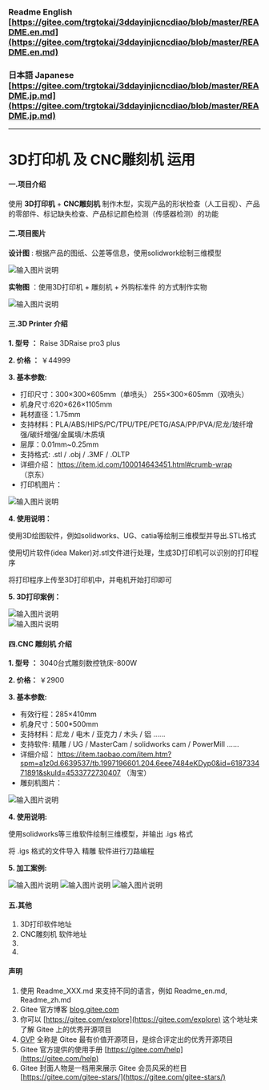 ### Readme English [https://gitee.com/trgtokai/3ddayinjicncdiao/blob/master/README.en.md](https://gitee.com/trgtokai/3ddayinjicncdiao/blob/master/README.en.md)

### 日本語 Japanese [https://gitee.com/trgtokai/3ddayinjicncdiao/blob/master/README.jp.md](https://gitee.com/trgtokai/3ddayinjicncdiao/blob/master/README.jp.md)
------------------------------------------------------------------------------

# 3D打印机 及  CNC雕刻机 运用

#### 一.项目介绍
使用  **3D打印机**  +  **CNC雕刻机**  制作木型，实现产品的形状检查（人工目视）、产品的零部件、标记缺失检查、产品标记颜色检测（传感器检测）的功能

#### 二.项目图片

 **设计图** : 根据产品的图纸、公差等信息，使用solidwork绘制三维模型

![输入图片说明](01_%E9%A1%B9%E7%9B%AE%E6%A6%82%E8%A6%81/%E5%9B%BE%E7%89%875.jpg)   

 **实物图** ：使用3D打印机 + 雕刻机 + 外购标准件 的方式制作实物

![输入图片说明](01_%E9%A1%B9%E7%9B%AE%E6%A6%82%E8%A6%81/%E5%9B%BE%E7%89%874.jpg)

#### 三.3D Printer 介绍

 **1. 型号 ：**   Raise 3DRaise pro3 plus

 **2. 价格 ：**  ￥44999 
 
 **3. 基本参数:** 
  - 打印尺寸：300×300×605mm（单喷头）   255×300×605mm（双喷头）   
  - 机身尺寸:620×626×1105mm
  - 耗材直径：1.75mm
  - 支持材料：PLA/ABS/HIPS/PC/TPU/TPE/PETG/ASA/PP/PVA/尼龙/玻纤增强/碳纤增强/金属填/木质填
  - 层厚：0.01mm~0.25mm
  - 支持格式: .stl / .obj  / .3MF  / .OLTP
  - 详细介绍： https://item.jd.com/100014643451.html#crumb-wrap （京东）
  - 打印机图片：

![输入图片说明](01_%E9%A1%B9%E7%9B%AE%E6%A6%82%E8%A6%81/3D%E6%89%93%E5%8D%B0%E6%9C%BA_Raise3D%20PRO3%20PLUS.jpg)


 **4. 使用说明：** 

   使用3D绘图软件，例如solidworks、UG、catia等绘制三维模型并导出.STL格式

   使用切片软件(idea Maker)对.stl文件进行处理，生成3D打印机可以识别的打印程序

   将打印程序上传至3D打印机中，并电机开始打印即可
    
 **5. 3D打印案例：** 

   ![输入图片说明](01_%E9%A1%B9%E7%9B%AE%E6%A6%82%E8%A6%81/%E5%BE%AE%E4%BF%A1%E5%9B%BE%E7%89%87_20240612175034.jpg)      
 ![输入图片说明](01_%E9%A1%B9%E7%9B%AE%E6%A6%82%E8%A6%81/%E5%BE%AE%E4%BF%A1%E5%9B%BE%E7%89%87_20240612175045.jpg)



#### 四.CNC 雕刻机 介绍

 **1. 型号 ：**   3040台式雕刻数控铣床-800W
 
 **2. 价格：**  ￥2900
 
 **3. 基本参数:** 
  - 有效行程：285×410mm    
  - 机身尺寸：500*500mm
  - 支持材料：尼龙 / 电木 / 亚克力 / 木头 / 铝 ......
  - 支持软件: 精雕 / UG / MasterCam / solidworks cam / PowerMill ......
  - 详细介绍： https://item.taobao.com/item.htm?spm=a1z0d.6639537/tb.1997196601.204.6eee7484eKDyp0&id=618733471891&skuId=4533772730407 （淘宝）
  - 雕刻机图片：

  ![输入图片说明](01_%E9%A1%B9%E7%9B%AE%E6%A6%82%E8%A6%81/%E9%9B%95%E5%88%BB%E6%9C%BA.jpg)


 **4. 使用说明:** 

   使用solidworks等三维软件绘制三维模型，并输出 .igs 格式

   将 .igs 格式的文件导入 精雕 软件进行刀路编程

   

 **5. 加工案例:** 

 ![输入图片说明](01_%E9%A1%B9%E7%9B%AE%E6%A6%82%E8%A6%81/%E5%9B%BE%E7%89%871.jpg)   ![输入图片说明](01_%E9%A1%B9%E7%9B%AE%E6%A6%82%E8%A6%81/%E5%9B%BE%E7%89%872.jpg)   ![输入图片说明](01_%E9%A1%B9%E7%9B%AE%E6%A6%82%E8%A6%81/%E5%9B%BE%E7%89%873.jpg)

#### 五.其他

1.  3D打印软件地址
2.  CNC雕刻机 软件地址
3.  
4.  


#### 声明

1.  使用 Readme\_XXX.md 来支持不同的语言，例如 Readme\_en.md, Readme\_zh.md
2.  Gitee 官方博客 [blog.gitee.com](https://blog.gitee.com)
3.  你可以 [https://gitee.com/explore](https://gitee.com/explore) 这个地址来了解 Gitee 上的优秀开源项目
4.  [GVP](https://gitee.com/gvp) 全称是 Gitee 最有价值开源项目，是综合评定出的优秀开源项目
5.  Gitee 官方提供的使用手册 [https://gitee.com/help](https://gitee.com/help)
6.  Gitee 封面人物是一档用来展示 Gitee 会员风采的栏目 [https://gitee.com/gitee-stars/](https://gitee.com/gitee-stars/)
